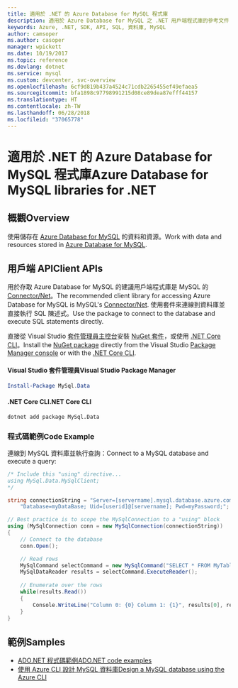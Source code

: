 ```yaml
---
title: 適用於 .NET 的 Azure Database for MySQL 程式庫
description: 適用於 Azure Database for MySQL 之 .NET 用戶端程式庫的參考文件
keywords: Azure, .NET, SDK, API, SQL, 資料庫, MySQL
author: camsoper
ms.author: casoper
manager: wpickett
ms.date: 10/19/2017
ms.topic: reference
ms.devlang: dotnet
ms.service: mysql
ms.custom: devcenter, svc-overview
ms.openlocfilehash: 6cf9d819b437a4524c71cdb2265455ef49efaea5
ms.sourcegitcommit: bfa1898c97798991215d08ce89dea87efff44157
ms.translationtype: HT
ms.contentlocale: zh-TW
ms.lasthandoff: 06/28/2018
ms.locfileid: "37065778"
---
```

# <a name="azure-database-for-mysql-libraries-for-net"></a><span data-ttu-id="b9926-104">適用於 .NET 的 Azure Database for MySQL 程式庫</span><span class="sxs-lookup"><span data-stu-id="b9926-104">Azure Database for MySQL libraries for .NET</span></span>

## <a name="overview"></a><span data-ttu-id="b9926-105">概觀</span><span class="sxs-lookup"><span data-stu-id="b9926-105">Overview</span></span>

<span data-ttu-id="b9926-106">使用儲存在 [Azure Database for MySQL](/azure/mysql/overview) 的資料和資源。</span><span class="sxs-lookup"><span data-stu-id="b9926-106">Work with data and resources stored in [Azure Database for MySQL](/azure/mysql/overview).</span></span>

## <a name="client-apis"></a><span data-ttu-id="b9926-107">用戶端 API</span><span class="sxs-lookup"><span data-stu-id="b9926-107">Client APIs</span></span>

<span data-ttu-id="b9926-108">用於存取 Azure Database for MySQL 的建議用戶端程式庫是 MySQL 的 [Connector/Net](https://dev.mysql.com/doc/connector-net/en)。</span><span class="sxs-lookup"><span data-stu-id="b9926-108">The recommended client library for accessing Azure Database for MySQL is MySQL's [Connector/Net](https://dev.mysql.com/doc/connector-net/en).</span></span> <span data-ttu-id="b9926-109">使用套件來連線到資料庫並直接執行 SQL 陳述式。</span><span class="sxs-lookup"><span data-stu-id="b9926-109">Use the package to connect to the database and execute SQL statements directly.</span></span> 

<span data-ttu-id="b9926-110">直接從 Visual Studio [套件管理員主控台][PackageManager]安裝 [NuGet 套件](https://www.nuget.org/packages/MySql.Data)，或使用 [.NET Core CLI][DotNetCLI]。</span><span class="sxs-lookup"><span data-stu-id="b9926-110">Install the [NuGet package](https://www.nuget.org/packages/MySql.Data) directly from the Visual Studio [Package Manager console][PackageManager] or with the [.NET Core CLI][DotNetCLI].</span></span>

#### <a name="visual-studio-package-manager"></a><span data-ttu-id="b9926-111">Visual Studio 套件管理員</span><span class="sxs-lookup"><span data-stu-id="b9926-111">Visual Studio Package Manager</span></span>

```powershell
Install-Package MySql.Data
```

#### <a name="net-core-cli"></a><span data-ttu-id="b9926-112">.NET Core CLI</span><span class="sxs-lookup"><span data-stu-id="b9926-112">.NET Core CLI</span></span>

```bash
dotnet add package MySql.Data
```

### <a name="code-example"></a><span data-ttu-id="b9926-113">程式碼範例</span><span class="sxs-lookup"><span data-stu-id="b9926-113">Code Example</span></span>

<span data-ttu-id="b9926-114">連線到 MySQL 資料庫並執行查詢：</span><span class="sxs-lookup"><span data-stu-id="b9926-114">Connect to a MySQL database and execute a query:</span></span>

```csharp
/* Include this "using" directive...
using MySql.Data.MySqlClient;
*/

string connectionString = "Server=[servername].mysql.database.azure.com; " +
    "Database=myDataBase; Uid=[userid]@[servername]; Pwd=myPassword;";

// Best practice is to scope the MySqlConnection to a "using" block
using (MySqlConnection conn = new MySqlConnection(connectionString))
{
    // Connect to the database
    conn.Open();

    // Read rows
    MySqlCommand selectCommand = new MySqlCommand("SELECT * FROM MyTable", conn);
    MySqlDataReader results = selectCommand.ExecuteReader();
    
    // Enumerate over the rows
    while(results.Read())
    {
        Console.WriteLine("Column 0: {0} Column 1: {1}", results[0], results[1]);
    }
}
```

## <a name="samples"></a><span data-ttu-id="b9926-115">範例</span><span class="sxs-lookup"><span data-stu-id="b9926-115">Samples</span></span>

- [<span data-ttu-id="b9926-116">ADO.NET 程式碼範例</span><span class="sxs-lookup"><span data-stu-id="b9926-116">ADO.NET code examples</span></span>](/dotnet/framework/data/adonet/ado-net-code-examples)
- [<span data-ttu-id="b9926-117">使用 Azure CLI 設計 MySQL 資料庫</span><span class="sxs-lookup"><span data-stu-id="b9926-117">Design a MySQL database using the Azure CLI</span></span>](https://docs.microsoft.com/azure/mysql/tutorial-design-database-using-cli) 

[PackageManager]: https://docs.microsoft.com/nuget/tools/package-manager-console
[DotNetCLI]: https://docs.microsoft.com/dotnet/core/tools/dotnet-add-package
